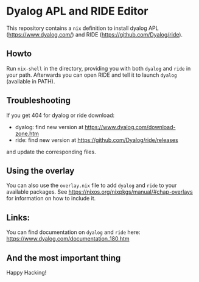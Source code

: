 # Dyalog APL and RIDE Editor

This repository contains a `nix` definition to install dyalog APL
(https://www.dyalog.com/) and RIDE (https://github.com/Dyalog/ride).

## Howto

Run `nix-shell` in the directory, providing you with both `dyalog` and
`ride` in your path.  Afterwards you can open RIDE and tell it to
launch `dyalog` (available in PATH).

## Troubleshooting

If you get 404 for dyalog or ride download:
  - dyalog: find new version at https://www.dyalog.com/download-zone.htm
  - ride: find new version at  https://github.com/Dyalog/ride/releases

and update the corresponding files.

## Using the overlay

You can also use the `overlay.nix` file to add `dyalog` and `ride` to
your available packages.  See
https://nixos.org/nixpkgs/manual/#chap-overlays for information on how
to include it.

## Links:

You can find documentation on `dyalog` and `ride` here: https://www.dyalog.com/documentation_180.htm

## And the most important thing

Happy Hacking!
